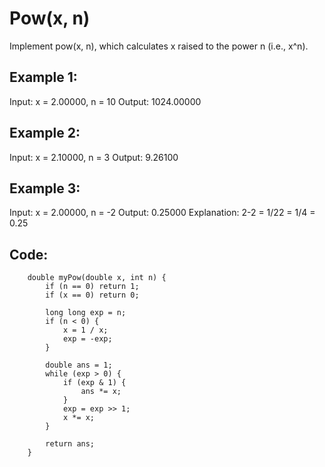 # Pow(x, n)
Implement pow(x, n), which calculates x raised to the power n (i.e., x^n).

## Example 1:
Input: x = 2.00000, n = 10
Output: 1024.00000

## Example 2:
Input: x = 2.10000, n = 3
Output: 9.26100

## Example 3:
Input: x = 2.00000, n = -2
Output: 0.25000
Explanation: 2-2 = 1/22 = 1/4 = 0.25


## Code:

```
    double myPow(double x, int n) {
        if (n == 0) return 1;
        if (x == 0) return 0;
        
        long long exp = n;
        if (n < 0) {
            x = 1 / x;
            exp = -exp;
        }
        
        double ans = 1;
        while (exp > 0) {
            if (exp & 1) {
                ans *= x; 
            }
            exp = exp >> 1;
            x *= x;
        }
        
        return ans;
    }
```

